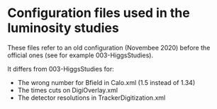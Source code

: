 # Configuration files used in the luminosity studies

These files refer to an old configuration (Novembee 2020) before the official ones (see for example 003-HiggsStudies).

It differs from 003-HiggsStudies for:

- The wrong number for Bfield in Calo.xml (1.5 instead of 1.34)
- The times cuts on DigiOverlay.xml
- The detector resolutions in TrackerDigitization.xml
 
